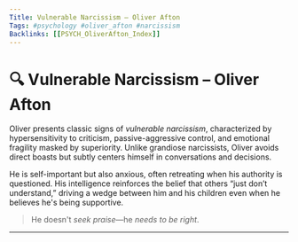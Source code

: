 ```yaml
---
Title: Vulnerable Narcissism – Oliver Afton
Tags: #psychology #oliver_afton #narcissism
Backlinks: [[PSYCH_OliverAfton_Index]]
---
```


# 🔍 Vulnerable Narcissism – Oliver Afton

Oliver presents classic signs of *vulnerable narcissism*, characterized by hypersensitivity to criticism, passive-aggressive control, and emotional fragility masked by superiority. Unlike grandiose narcissists, Oliver avoids direct boasts but subtly centers himself in conversations and decisions.

He is self-important but also anxious, often retreating when his authority is questioned. His intelligence reinforces the belief that others “just don’t understand,” driving a wedge between him and his children even when he believes he's being supportive.

> He doesn't *seek praise*—he *needs to be right*.

---
